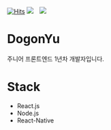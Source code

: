 [![Hits](https://hits.seeyoufarm.com/api/count/incr/badge.svg?url=https%3A%2F%2Fgithub.com%2FDogonYu&count_bg=%23979898&title_bg=%23A2ED8D&icon=leaflet.svg&icon_color=%23229C4D&title=hits&edge_flat=false)](https://hits.seeyoufarm.com)
![](https://img.shields.io/github/followers/DogonYu?style=social)
<a href="https://instagram.com/ddo9on">
    <img
        src="http://img.shields.io/badge/-Instagram-gray?style=flat&logo=Instagram&link=https://instagram.com/ddo9on/"
        style="height : auto; margin-left : 10px; margin-right : 10px;"/>
</a>

# DogonYu

주니어 프론트엔드 1년차 개발자입니다.

# Stack

* React.js
* Node.js
* React-Native
